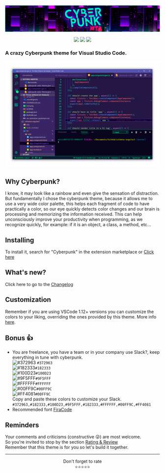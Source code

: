 
![Banner Cyberpunk](/assets/banner.jpg?raw=true "Banner Cyberpunk")
<p align="center">
<img src="https://img.shields.io/vscode-marketplace/d/max-SS.cyberpunk.svg?style=flat-square"/>
<img src="https://img.shields.io/vscode-marketplace/r/max-SS.cyberpunk.svg?style=flat-square"/>
<img src="https://img.shields.io/vscode-marketplace/v/max-SS.cyberpunk.svg?style=flat-square"/>
</p>

### A crazy Cyberpunk theme for Visual Studio Code.
![Code Screenshot](/assets/preview.png?raw=true "Code Screenshot")

## Why Cyberpunk?
I know, it may look like a rainbow and even give the sensation of distraction.
But fundamentally I chose the cyberpunk theme, because it allows me to use a very wide color palette, this helps each fragment of code to have practically a color, so our eye quickly detects color changes and our brain is processing and memorizing the information received. This can help unconsciously improve your productivity when programming, as we recognize quickly, for example: if it is an object, a class, a method, etc...

## Installing

To install it, search for "Cyberpunk" in the extension marketplace or [Click here](https://marketplace.visualstudio.com/items?itemName=max-SS.cyberpunk)

## What's new?

Click here to go to the [Changelog](https://github.com/max-SS/cyberpunk/blob/master/CHANGELOG.md)

## Customization

Remember if you are using VSCode 1.12+ versions you can customize the colors to your liking, overriding the ones provided by this theme. More info [here](https://code.visualstudio.com/docs/getstarted/theme-color-reference).

## Bonus 👍
- You are freelance, you have a team or in your company use Slack?, keep everything in tune with cyberpunk.   
![#372963](https://placehold.it/15/372963/000000?text=+) `#372963`  
![#182333](https://placehold.it/15/182333/000000?text=+)`#182333`  
![#100D23](https://placehold.it/15/100D23/000000?text=+)`#100D23`  
![#9F5FFF](https://placehold.it/15/9F5FFF/000000?text=+)`#9F5FFF`  
![#FFFFFF](https://placehold.it/15/FFFFFF/000000?text=+)`#FFFFFF`  
![#00FF9C](https://placehold.it/15/00FF9C/000000?text=+)`#00FF9C`  
![#FF4081](https://placehold.it/15/FF4081/000000?text=+)`#00FF9C`   
Copy and paste these colors to customize your Slack.
`#372963,#182333,#100D23,#9F5FFF,#182333,#FFFFFF,#00FF9C,#FF4081`
- Recommended font [FiraCode](https://github.com/tonsky/FiraCode)

## Reminders 

Your comments and criticisms (constructive 😜) are most welcome.  
So you're invited to stop by the section [Rating & Review](https://marketplace.visualstudio.com/items?itemName=max-SS.cyberpunk#review-details)  
Remember that this theme is for you so let's build it together.

---

<div align="center">Don't forget to rate</div>
<div align="center">⭐️⭐️⭐️⭐️⭐</div>
